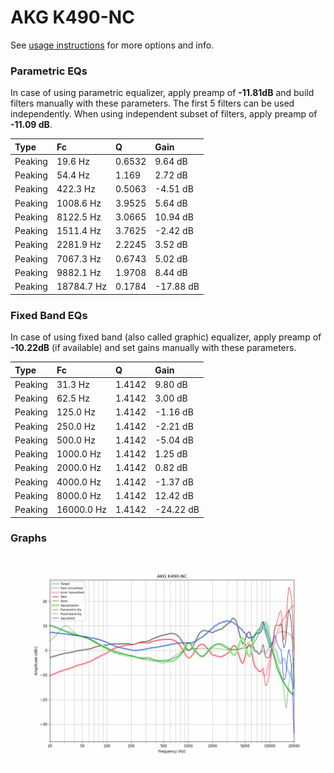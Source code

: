 # AKG K490-NC
See [usage instructions](https://github.com/jaakkopasanen/AutoEq#usage) for more options and info.

### Parametric EQs
In case of using parametric equalizer, apply preamp of **-11.81dB** and build filters manually
with these parameters. The first 5 filters can be used independently.
When using independent subset of filters, apply preamp of **-11.09 dB**.

| Type    | Fc         |      Q | Gain      |
|:--------|:-----------|:-------|:----------|
| Peaking | 19.6 Hz    | 0.6532 | 9.64 dB   |
| Peaking | 54.4 Hz    | 1.169  | 2.72 dB   |
| Peaking | 422.3 Hz   | 0.5063 | -4.51 dB  |
| Peaking | 1008.6 Hz  | 3.9525 | 5.64 dB   |
| Peaking | 8122.5 Hz  | 3.0665 | 10.94 dB  |
| Peaking | 1511.4 Hz  | 3.7625 | -2.42 dB  |
| Peaking | 2281.9 Hz  | 2.2245 | 3.52 dB   |
| Peaking | 7067.3 Hz  | 0.6743 | 5.02 dB   |
| Peaking | 9882.1 Hz  | 1.9708 | 8.44 dB   |
| Peaking | 18784.7 Hz | 0.1784 | -17.88 dB |

### Fixed Band EQs
In case of using fixed band (also called graphic) equalizer, apply preamp of **-10.22dB**
(if available) and set gains manually with these parameters.

| Type    | Fc         |      Q | Gain      |
|:--------|:-----------|:-------|:----------|
| Peaking | 31.3 Hz    | 1.4142 | 9.80 dB   |
| Peaking | 62.5 Hz    | 1.4142 | 3.00 dB   |
| Peaking | 125.0 Hz   | 1.4142 | -1.16 dB  |
| Peaking | 250.0 Hz   | 1.4142 | -2.21 dB  |
| Peaking | 500.0 Hz   | 1.4142 | -5.04 dB  |
| Peaking | 1000.0 Hz  | 1.4142 | 1.25 dB   |
| Peaking | 2000.0 Hz  | 1.4142 | 0.82 dB   |
| Peaking | 4000.0 Hz  | 1.4142 | -1.37 dB  |
| Peaking | 8000.0 Hz  | 1.4142 | 12.42 dB  |
| Peaking | 16000.0 Hz | 1.4142 | -24.22 dB |

### Graphs
![](./AKG%20K490-NC.png)